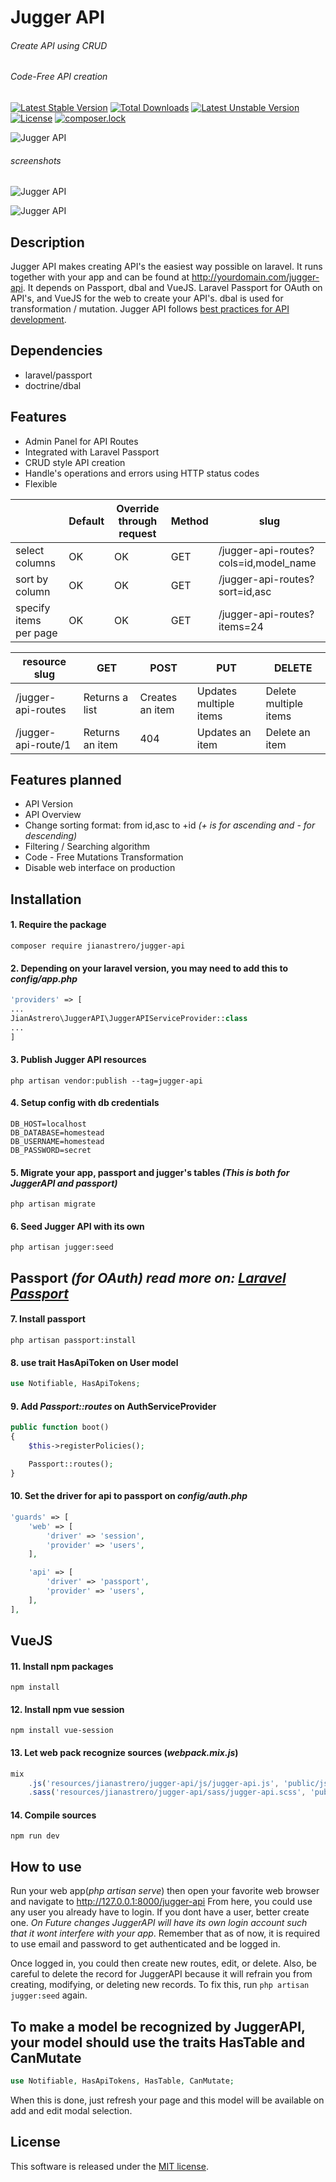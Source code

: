 # Jugger API
###### *Create API using CRUD*
###### *Code-Free API creation*

[![Latest Stable Version](https://poser.pugx.org/jianastrero/jugger-api/v/stable)](https://packagist.org/packages/jianastrero/jugger-api)
[![Total Downloads](https://poser.pugx.org/jianastrero/jugger-api/downloads)](https://packagist.org/packages/jianastrero/jugger-api)
[![Latest Unstable Version](https://poser.pugx.org/jianastrero/jugger-api/v/unstable)](https://packagist.org/packages/jianastrero/jugger-api)
[![License](https://poser.pugx.org/jianastrero/jugger-api/license)](https://packagist.org/packages/jianastrero/jugger-api)
[![composer.lock](https://poser.pugx.org/jianastrero/jugger-api/composerlock)](https://packagist.org/packages/jianastrero/jugger-api)

![Jugger API](src/public/favicon.png)

###### screenshots

![Jugger API](login-screenshot.png)

![Jugger API](home-screenshot.png)

## Description
Jugger API makes creating API's the easiest way possible on laravel. It runs together with your app and can be found at http://yourdomain.com/jugger-api. It depends on Passport, dbal and VueJS. Laravel Passport for OAuth on API's, and VueJS for the web to create your API's. dbal is used for transformation / mutation. Jugger API follows [best practices for API development](https://blog.mwaysolutions.com/2014/06/05/10-best-practices-for-better-restful-api/).

## Dependencies
* laravel/passport
* doctrine/dbal

## Features
* Admin Panel for API Routes
* Integrated with Laravel Passport
* CRUD style API creation
* Handle's operations and errors using HTTP status codes
* Flexible

|              |Default|Override through request|Method|slug|
|--------------|-------|------------------------|------|----|
|select columns| OK | OK | GET |/jugger-api-routes?cols=id,model_name|
|sort by column| OK | OK | GET |/jugger-api-routes?sort=id,asc|
|specify items per page| OK | OK | GET |/jugger-api-routes?items=24|

| resource slug | GET | POST | PUT | DELETE |
|---------------|-----|------|-----|--------|
| /jugger-api-routes  | Returns a list  | Creates an item | Updates multiple items | Delete multiple items |
| /jugger-api-route/1 | Returns an item | 404             | Updates an item        | Delete an item        |

## Features planned
* API Version
* API Overview
* Change sorting format: from id,asc to +id *(+ is for ascending and - for descending)*
* Filtering / Searching algorithm
* Code - Free Mutations Transformation
* Disable web interface on production

## Installation
#### 1. Require the package
`composer require jianastrero/jugger-api`
#### 2. Depending on your laravel version, you may need to add this to *config/app.php*
```php
'providers' => [
...
JianAstrero\JuggerAPI\JuggerAPIServiceProvider::class
...
]
```
#### 3. Publish Jugger API resources
`php artisan vendor:publish --tag=jugger-api`
#### 4. Setup config with db credentials
```env
DB_HOST=localhost
DB_DATABASE=homestead
DB_USERNAME=homestead
DB_PASSWORD=secret
```
#### 5. Migrate your app, passport and jugger's tables *(This is both for JuggerAPI and passport)*
`php artisan migrate`
#### 6. Seed Jugger API with its own
`php artisan jugger:seed`

## Passport *(for OAuth) read more on: [Laravel Passport](https://laravel.com/docs/5.7/passport)*

#### 7. Install passport
`php artisan passport:install`
#### 8. use trait HasApiToken on User model
```php
use Notifiable, HasApiTokens;
```
#### 9. Add *Passport::routes* on  AuthServiceProvider
```php
public function boot()
{
    $this->registerPolicies();

    Passport::routes();
}
```
#### 10. Set the driver for api to passport on *config/auth.php*
```php
'guards' => [
    'web' => [
        'driver' => 'session',
        'provider' => 'users',
    ],

    'api' => [
        'driver' => 'passport',
        'provider' => 'users',
    ],
],
```

## VueJS
#### 11. Install npm packages
`npm install`
#### 12. Install npm vue session
`npm install vue-session`
#### 13. Let web pack recognize sources (*webpack.mix.js*)
```javascript
mix
    .js('resources/jianastrero/jugger-api/js/jugger-api.js', 'public/js')
    .sass('resources/jianastrero/jugger-api/sass/jugger-api.scss', 'public/css');
```
#### 14. Compile sources
`npm run dev`

## How to use
Run your web app(*php artisan serve*) then open your favorite web browser and navigate to http://127.0.0.1:8000/jugger-api
From here, you could use any user you already have to login. If you dont have a user, better create one. *On Future changes JuggerAPI will have its own login account such that it wont interfere with your app*. Remember that as of now, it is required to use email and password to get authenticated and be logged in.

Once logged in, you could then create new routes, edit, or delete. Also, be careful to delete the record for JuggerAPI because it will refrain you from creating, modifying, or deleting new records. To fix this, run `php artisan jugger:seed` again.

## To make a model be recognized by JuggerAPI, your model should use the traits HasTable and CanMutate
```php
use Notifiable, HasApiTokens, HasTable, CanMutate;
```
When this is done, just refresh your page and this model will be available on add and edit modal selection.


## License
This software is released under the [MIT license](https://opensource.org/licenses/MIT).
